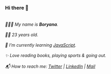 ### Hi there 👋 <br> <br>

<i> 👩🏻‍💻 My name is <b>Boryana</b>.  <br> <br>
 ✌🏼 23 years old. <br> <br>
  🌱 I’m currently learning <u>JavaScript</u>. <br> <br>
  ✨ Love reading books, playing sports & going out. <br> <br>
  📬 How to reach me:
        [Twitter](https://twitter.com/boryanamk) |
        [LinkedIn](https://www.linkedin.com/in/boryana-krysteva/) |
        <a href = "mailto: boryana.mk@outlook.com">Mail</a> <br>
</i>

